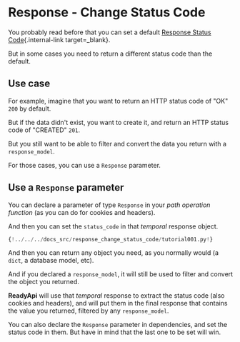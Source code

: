 # Response - Change Status Code

You probably read before that you can set a default [Response Status Code](../tutorial/response-status-code.md){.internal-link target=_blank}.

But in some cases you need to return a different status code than the default.

## Use case

For example, imagine that you want to return an HTTP status code of "OK" `200` by default.

But if the data didn't exist, you want to create it, and return an HTTP status code of "CREATED" `201`.

But you still want to be able to filter and convert the data you return with a `response_model`.

For those cases, you can use a `Response` parameter.

## Use a `Response` parameter

You can declare a parameter of type `Response` in your *path operation function* (as you can do for cookies and headers).

And then you can set the `status_code` in that *temporal* response object.

```Python hl_lines="1  9  12"
{!../../../docs_src/response_change_status_code/tutorial001.py!}
```

And then you can return any object you need, as you normally would (a `dict`, a database model, etc).

And if you declared a `response_model`, it will still be used to filter and convert the object you returned.

**ReadyApi** will use that *temporal* response to extract the status code (also cookies and headers), and will put them in the final response that contains the value you returned, filtered by any `response_model`.

You can also declare the `Response` parameter in dependencies, and set the status code in them. But have in mind that the last one to be set will win.
